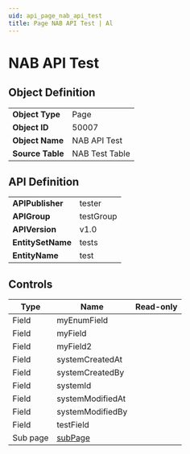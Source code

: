 ```yaml
---
uid: api_page_nab_api_test
title: Page NAB API Test | Al
---
```

# NAB API Test

## Object Definition

<table>
<tr><td><b>Object Type</b></td><td>Page</td></tr>
<tr><td><b>Object ID</b></td><td>50007</td></tr>
<tr><td><b>Object Name</b></td><td>NAB API Test</td></tr>
<tr><td><b>Source Table</b></td><td>NAB Test Table</td></tr>
</table>

## API Definition

<table>
<tr><td><b>APIPublisher</b></td><td>tester</td></tr>
<tr><td><b>APIGroup</b></td><td>testGroup</td></tr>
<tr><td><b>APIVersion</b></td><td>v1.0</td></tr>
<tr><td><b>EntitySetName</b></td><td>tests</td></tr>
<tr><td><b>EntityName</b></td><td>test</td></tr>
</table>

## Controls

| Type | Name | Read-only |
| ---- | ------- | ----------- |
| Field | myEnumField |  |
| Field | myField |  |
| Field | myField2 |  |
| Field | systemCreatedAt |  |
| Field | systemCreatedBy |  |
| Field | systemId |  |
| Field | systemModifiedAt |  |
| Field | systemModifiedBy |  |
| Field | testField |  |
| Sub page | [subPage](../page-nab-api-sub-test/index.md) |  |
